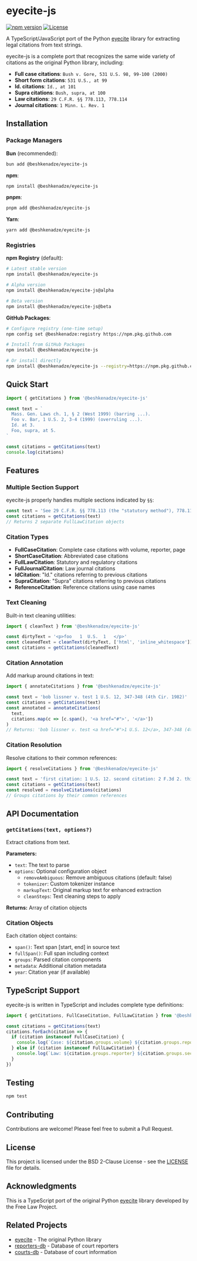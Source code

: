 # eyecite-js

[![npm version](https://badge.fury.io/js/@beshkenadze/eyecite-js.svg)](https://badge.fury.io/js/@beshkenadze/eyecite-js)
[![License](https://img.shields.io/badge/License-BSD%202--Clause-orange.svg)](https://opensource.org/licenses/BSD-2-Clause)

A TypeScript/JavaScript port of the Python [eyecite](https://github.com/freelawproject/eyecite) library for extracting legal citations from text strings.

eyecite-js is a complete port that recognizes the same wide variety of citations as the original Python library, including:

- **Full case citations**: `Bush v. Gore, 531 U.S. 98, 99-100 (2000)`
- **Short form citations**: `531 U.S., at 99`
- **Id. citations**: `Id., at 101`
- **Supra citations**: `Bush, supra, at 100`
- **Law citations**: `29 C.F.R. §§ 778.113, 778.114`
- **Journal citations**: `1 Minn. L. Rev. 1`

## Installation

### Package Managers

**Bun** (recommended):
```bash
bun add @beshkenadze/eyecite-js
```

**npm**:
```bash
npm install @beshkenadze/eyecite-js
```

**pnpm**:
```bash
pnpm add @beshkenadze/eyecite-js
```

**Yarn**:
```bash
yarn add @beshkenadze/eyecite-js
```

### Registries

**npm Registry** (default):
```bash
# Latest stable version
npm install @beshkenadze/eyecite-js

# Alpha version
npm install @beshkenadze/eyecite-js@alpha

# Beta version  
npm install @beshkenadze/eyecite-js@beta
```

**GitHub Packages**:
```bash
# Configure registry (one-time setup)
npm config set @beshkenadze:registry https://npm.pkg.github.com

# Install from GitHub Packages
npm install @beshkenadze/eyecite-js

# Or install directly
npm install @beshkenadze/eyecite-js --registry=https://npm.pkg.github.com
```

## Quick Start

```typescript
import { getCitations } from '@beshkenadze/eyecite-js'

const text = `
  Mass. Gen. Laws ch. 1, § 2 (West 1999) (barring ...).
  Foo v. Bar, 1 U.S. 2, 3-4 (1999) (overruling ...).
  Id. at 3.
  Foo, supra, at 5.
`

const citations = getCitations(text)
console.log(citations)
```

## Features

### Multiple Section Support

eyecite-js properly handles multiple sections indicated by `§§`:

```typescript
const text = 'See 29 C.F.R. §§ 778.113 (the "statutory method"), 778.114 (the FWW method).'
const citations = getCitations(text)
// Returns 2 separate FullLawCitation objects
```

### Citation Types

- **FullCaseCitation**: Complete case citations with volume, reporter, page
- **ShortCaseCitation**: Abbreviated case citations
- **FullLawCitation**: Statutory and regulatory citations
- **FullJournalCitation**: Law journal citations
- **IdCitation**: "Id." citations referring to previous citations
- **SupraCitation**: "Supra" citations referring to previous citations
- **ReferenceCitation**: Reference citations using case names

### Text Cleaning

Built-in text cleaning utilities:

```typescript
import { cleanText } from '@beshkenadze/eyecite-js'

const dirtyText = '<p>foo   1  U.S.  1   </p>'
const cleanedText = cleanText(dirtyText, ['html', 'inline_whitespace'])
const citations = getCitations(cleanedText)
```

### Citation Annotation

Add markup around citations in text:

```typescript
import { annotateCitations } from '@beshkenadze/eyecite-js'

const text = 'bob lissner v. test 1 U.S. 12, 347-348 (4th Cir. 1982)'
const citations = getCitations(text)
const annotated = annotateCitations(
  text, 
  citations.map(c => [c.span(), '<a href="#">', '</a>'])
)
// Returns: 'bob lissner v. test <a href="#">1 U.S. 12</a>, 347-348 (4th Cir. 1982)'
```

### Citation Resolution

Resolve citations to their common references:

```typescript
import { resolveCitations } from '@beshkenadze/eyecite-js'

const text = 'first citation: 1 U.S. 12. second citation: 2 F.3d 2. third citation: Id.'
const citations = getCitations(text)
const resolved = resolveCitations(citations)
// Groups citations by their common references
```

## API Documentation

### `getCitations(text, options?)`

Extract citations from text.

**Parameters:**
- `text`: The text to parse
- `options`: Optional configuration object
  - `removeAmbiguous`: Remove ambiguous citations (default: false)
  - `tokenizer`: Custom tokenizer instance
  - `markupText`: Original markup text for enhanced extraction
  - `cleanSteps`: Text cleaning steps to apply

**Returns:** Array of citation objects

### Citation Objects

Each citation object contains:
- `span()`: Text span [start, end] in source text
- `fullSpan()`: Full span including context
- `groups`: Parsed citation components
- `metadata`: Additional citation metadata
- `year`: Citation year (if available)

## TypeScript Support

eyecite-js is written in TypeScript and includes complete type definitions:

```typescript
import { getCitations, FullCaseCitation, FullLawCitation } from '@beshkenadze/eyecite-js'

const citations = getCitations(text)
citations.forEach(citation => {
  if (citation instanceof FullCaseCitation) {
    console.log(`Case: ${citation.groups.volume} ${citation.groups.reporter} ${citation.groups.page}`)
  } else if (citation instanceof FullLawCitation) {
    console.log(`Law: ${citation.groups.reporter} ${citation.groups.section}`)
  }
})
```

## Testing

```bash
npm test
```

## Contributing

Contributions are welcome! Please feel free to submit a Pull Request.

## License

This project is licensed under the BSD 2-Clause License - see the [LICENSE](LICENSE) file for details.

## Acknowledgments

This is a TypeScript port of the original Python [eyecite](https://github.com/freelawproject/eyecite) library developed by the Free Law Project.

## Related Projects

- [eyecite](https://github.com/freelawproject/eyecite) - The original Python library
- [reporters-db](https://github.com/freelawproject/reporters-db) - Database of court reporters
- [courts-db](https://github.com/freelawproject/courts-db) - Database of court information